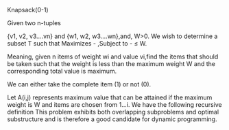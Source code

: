 Knapsack(0-1)

Given two n-tuples

{v1, v2, v3....vn} and {w1, w2, w3....wn},and, W>0. We wish to determine a subset T such that Maximizes - ,Subject to - ≤ W.

Meaning, given n items of weight wi and value vi,find the items that should be taken such that the weight is less than the maximum weight W and the corresponding total value is maximum.

We can either take the complete item (1) or not (0).

Let A(i,j) represents maximum value that can be attained if the maximum weight
is W and items are chosen from 1...i. We have the following recursive definition
This problem exhibits both overlapping subproblems and optimal substructure and is therefore a
good candidate for dynamic programming.
